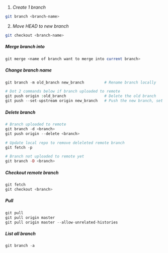 1. *Create 1 branch*	

```bash
git branch <branch-name>
```

2. *Move HEAD to new branch*

```bash
git checkout <branch-name>
```

##### Merge branch into

```php
git merge <name of branch want to merge into current branch>
```

##### Change branch name

```php
git branch -m old_branch new_branch         # Rename branch locally  

# Dot 2 commands below if branch uploaded to remote  
git push origin :old_branch                 # Delete the old branch    
git push --set-upstream origin new_branch   # Push the new branch, set local branch to track the new remote
```

##### Delete branch

```php
# Branch uploaded to remote
git branch -d <branch>
git push origin --delete <branch>

# Update local repo to remove deleleted remote branch
git fetch -p

# Branch not uploaded to remote yet
git branch -D <branch>
```
##### Checkout remote branch

```php
git fetch
git checkout <branch>
```
		
##### Pull

```php
git pull
git pull origin master
git pull origin master --allow-unrelated-histories
```

##### List all branch 

```php
git branch -a
```
